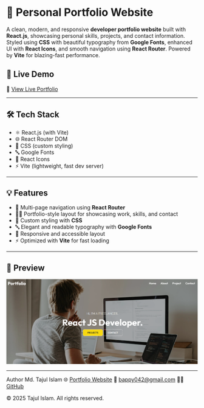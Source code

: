 # 💼 Personal Portfolio Website

A clean, modern, and responsive **developer portfolio website** built with **React.js**, showcasing personal skills, projects, and contact information. Styled using **CSS** with beautiful typography from **Google Fonts**, enhanced UI with **React Icons**, and smooth navigation using **React Router**. Powered by **Vite** for blazing-fast performance.

## 🚀 Live Demo

🔗 [View Live Portfolio](https://portfolio-website25.netlify.app/)

---

## 🛠️ Tech Stack

- ⚛️ React.js (with Vite)
- 🌐 React Router DOM
- 🎨 CSS (custom styling)
- 🔤 Google Fonts
- 🎯 React Icons
- ⚡ Vite (lightweight, fast dev server)

---

## 💡 Features

- 🔗 Multi-page navigation using **React Router**
- 🧑‍💻 Portfolio-style layout for showcasing work, skills, and contact
- 🎨 Custom styling with **CSS**
- 🔤 Elegant and readable typography with **Google Fonts**
- 🌙 Responsive and accessible layout
- ⚡ Optimized with **Vite** for fast loading

---

## 📸 Preview

![Portfolio Preview](./public/portfolio-home.png)

---

Author
Md. Tajul Islam
🌐 [Portfolio Website](https://tajulbappy.netlify.app/)
📧 bappy042@gmail.com
👨‍💻 [GitHub](https://github.com/tajulbappy)

© 2025 Tajul Islam. All rights reserved.
